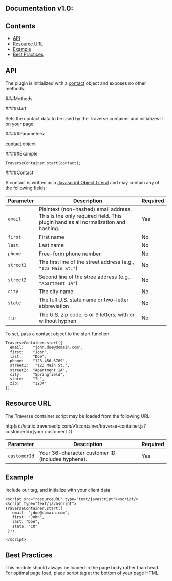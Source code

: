 Documentation v1.0:
-------------------

Contents
--------

  * [API](#api)
  * [Resource URL](#resource-url)
  * [Example](#example)
  * [Best Practices](#best-practices)

API
---

The plugin is initialized with a [contact](#contact) object and exposes no other methods.

###Methods

####start

Sets the contact data to be used by the Traverse container and initializes it
on your page.

#####Parameters:

[contact](#contact) object

#####Example

`TraverseContainer.start(contact);`

####Contact

A contact is written as a [Javascript Object Literal](http://www.dyn-web.com/tutorials/object-literal/) and may contain any of the following fields:

| Parameter   | Description | Required |
|-------------|-------------|-|
| `email`     | Plaintext (non-hashed) email address. This is the only required field. This plugin handles all normalization and hashing. | Yes |
| `first`     | First name | No |
| `last`      | Last name | No |
| `phone`     | Free-form phone number | No |
| `street1`    | The first line of the street address (e.g., `"123 Main St."`) | No |
| `street2`   | Second line of the stree address (e.g., `"Apartment 1A"`)        | No |
| `city`      | The city name  | No |
| `state`     | The full U.S. state name or two-letter abbreviation | No |
| `zip`       | The U.S. zip code, 5 or 9 letters, with or without hyphen | No |

To set, pass a contact object to the start function:

```
TraverseContainer.start({
  email:    "john.doe@domain.com",
  first:    "John",
  last:     "Doe",
  phone:    "123-456-6789",
  street1:   "123 Main St.",
  street2:  "Apartment 1A",
  city:     "Springfield",
  state:    "IL",
  zip:      "1234"
});
```

Resource URL
------------

The Traverse container script may be loaded from the following URL:

http(s)://static.traversedlp.com/v1/container/traverse-container.js?customerId={your customer ID}

| Parameter    | Description | Required |
|--------------|-------------|-|
| `customerId` | Your 36-character customer ID (includes hyphens). | Yes |

Example
-------

Include our tag, and initialize with your client data

```
<script src="resourceURL" type="text/javascript"><script/>
<script type="text/javascript">
TraverseContainer.start({
   email: "jdoe@domain.com",
   first: "John",
   last: "Doe",
   state: "CO"
 });

</script>
```

Best Practices
--------------

This module should always be loaded in the page body rather than head. For optimal page load, place script tag at the bottom of your page HTML.

